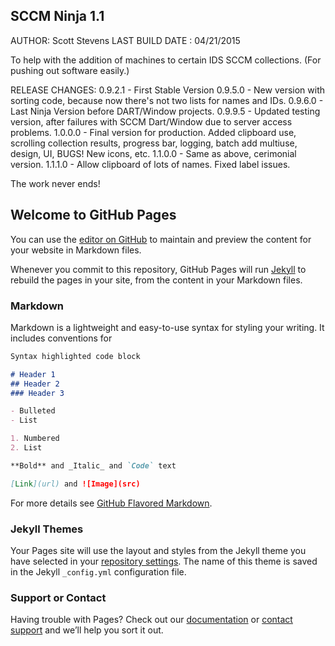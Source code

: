 ## SCCM Ninja 1.1

AUTHOR: Scott Stevens
LAST BUILD DATE  : 04/21/2015

To help with the addition of machines to certain IDS SCCM collections. (For pushing out software easily.)

RELEASE CHANGES: 
 0.9.2.1 - First Stable Version
 0.9.5.0 - New version with sorting code, because now there's not two lists for names and IDs.
 0.9.6.0 - Last Ninja Version before DART/Window projects.
 0.9.9.5 - Updated testing version, after failures with SCCM Dart/Window due to server access problems.
 1.0.0.0 - Final version for production. Added clipboard use, scrolling collection results, progress bar, logging, batch add multiuse, design, UI, BUGS! New icons, etc.
 1.1.0.0 - Same as above, cerimonial version.
 1.1.1.0 - Allow clipboard of lots of names. Fixed label issues.

The work never ends!

## Welcome to GitHub Pages

You can use the [editor on GitHub](https://github.com/draxios/SCCM-Ninja/edit/main/README.md) to maintain and preview the content for your website in Markdown files.

Whenever you commit to this repository, GitHub Pages will run [Jekyll](https://jekyllrb.com/) to rebuild the pages in your site, from the content in your Markdown files.

### Markdown

Markdown is a lightweight and easy-to-use syntax for styling your writing. It includes conventions for

```markdown
Syntax highlighted code block

# Header 1
## Header 2
### Header 3

- Bulleted
- List

1. Numbered
2. List

**Bold** and _Italic_ and `Code` text

[Link](url) and ![Image](src)
```

For more details see [GitHub Flavored Markdown](https://guides.github.com/features/mastering-markdown/).

### Jekyll Themes

Your Pages site will use the layout and styles from the Jekyll theme you have selected in your [repository settings](https://github.com/draxios/SCCM-Ninja/settings). The name of this theme is saved in the Jekyll `_config.yml` configuration file.

### Support or Contact

Having trouble with Pages? Check out our [documentation](https://docs.github.com/categories/github-pages-basics/) or [contact support](https://github.com/contact) and we’ll help you sort it out.
